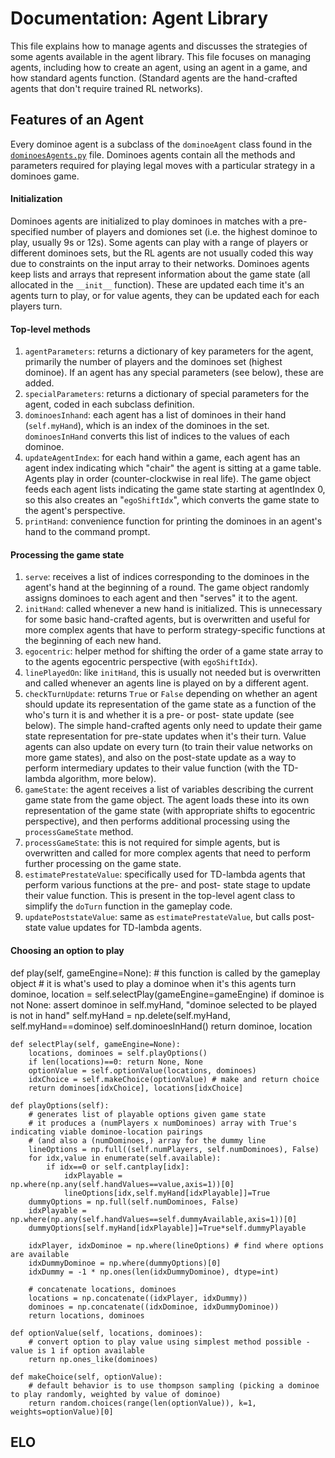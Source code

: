 # Documentation: Agent Library

This file explains how to manage agents and discusses the strategies of some
agents available in the agent library. This file focuses on managing agents, 
including how to create an agent, using an agent in a game, and how standard 
agents function. (Standard agents are the hand-crafted agents that don't
require trained RL networks). 

## Features of an Agent
Every dominoe agent is a subclass of the `dominoeAgent` class found in the 
[`dominoesAgents.py`](../dominoesAgents.py) file. Dominoes agents contain 
all the methods and parameters required for playing legal moves with a
particular strategy in a dominoes game. 

#### Initialization
Dominoes agents are initialized to play dominoes in matches with a pre-
specified number of players and domiones set (i.e. the highest dominoe to
play, usually 9s or 12s). Some agents can play with a range of players or 
different dominoes sets, but the RL agents are not usually coded this way due
to constraints on the input array to their networks. Dominoes agents keep
lists and arrays that represent information about the game state (all 
allocated in the `__init__` function). These are updated each time it's an 
agents turn to play, or for value agents, they can be updated each for each 
players turn. 

#### Top-level methods
1. `agentParameters`: returns a dictionary of key parameters for the agent,
   primarily the number of players and the dominoes set (highest dominoe). If
   an agent has any special parameters (see below), these are added.
2. `specialParameters`: returns a dictionary of special parameters for the
   agent, coded in each subclass definition.
3. `dominoesInhand`: each agent has a list of dominoes in their hand
   (`self.myHand`), which is an index of the dominoes in the set.
   `dominoesInHand` converts this list of indices to the values of each
   dominoe.
4. `updateAgentIndex`: for each hand within a game, each agent has an agent
   index indicating which "chair" the agent is sitting at a game table. Agents
   play in order (counter-clockwise in real life). The game object feeds each
   agent lists indicating the game state starting at agentIndex 0, so this
   also creates an "`egoShiftIdx`", which converts the game state to the
   agent's perspective.
5. `printHand`: convenience function for printing the dominoes in an agent's
   hand to the command prompt.

#### Processing the game state
1. `serve`: receives a list of indices corresponding to the dominoes in the
   agent's hand at the beginning of a round. The game object randomly assigns
   dominoes to each agent and then "serves" it to the agent.
2. `initHand`: called whenever a new hand is initialized. This is unnecessary
   for some basic hand-crafted agents, but is overwritten and useful for more
   complex agents that have to perform strategy-specific functions at the
   beginning of each new hand.
3. `egocentric`: helper method for shifting the order of a game state array to
   to the agents egocentric perspective (with `egoShiftIdx`).
4. `linePlayedOn`: like `initHand`, this is usually not needed but is
   overwritten and called whenever an agents line is played on by a different
   agent.
5. `checkTurnUpdate`: returns `True` or `False` depending on whether an agent
   should update its representation of the game state as a function of the
   who's turn it is and whether it is a pre- or post- state update (see
   below). The simple hand-crafted agents only need to update their game state
   representation for pre-state updates when it's their turn. Value agents can
   also update on every turn (to train their value networks on more game
   states), and also on the post-state update as a way to perform intermediary
   updates to their value function (with the TD-lambda algorithm, more below).
6. `gameState`: the agent receives a list of variables describing the current
   game state from the game object. The agent loads these into its own
   representation of the game state (with appropriate shifts to egocentric
   perspective), and then performs additional processing using the
   `processGameState` method.
7. `processGameState`: this is not required for simple agents, but is
   overwritten and called for more complex agents that need to perform further
   processing on the game state.
8. `estimatePrestateValue`: specifically used for TD-lambda agents that
   perform various functions at the pre- and post- state stage to update their
   value function. This is present in the top-level agent class to simplify
   the `doTurn` function in the gameplay code.
9. `updatePoststateValue`: same as `estimatePrestateValue`, but calls post-
    state value updates for TD-lambda agents.

#### Choosing an option to play
def play(self, gameEngine=None):
        # this function is called by the gameplay object
        # it is what's used to play a dominoe when it's this agents turn
        dominoe, location = self.selectPlay(gameEngine=gameEngine)
        if dominoe is not None:
            assert dominoe in self.myHand, "dominoe selected to be played is not in hand"
            self.myHand = np.delete(self.myHand, self.myHand==dominoe)
            self.dominoesInHand()
        return dominoe, location

    def selectPlay(self, gameEngine=None):
        locations, dominoes = self.playOptions()
        if len(locations)==0: return None, None
        optionValue = self.optionValue(locations, dominoes)
        idxChoice = self.makeChoice(optionValue) # make and return choice
        return dominoes[idxChoice], locations[idxChoice]

    def playOptions(self):
        # generates list of playable options given game state 
        # it produces a (numPlayers x numDominoes) array with True's indicating viable dominoe-location pairings
        # (and also a (numDominoes,) array for the dummy line
        lineOptions = np.full((self.numPlayers, self.numDominoes), False)
        for idx,value in enumerate(self.available):
            if idx==0 or self.cantplay[idx]:
                idxPlayable = np.where(np.any(self.handValues==value,axis=1))[0]
                lineOptions[idx,self.myHand[idxPlayable]]=True
        dummyOptions = np.full(self.numDominoes, False)
        idxPlayable = np.where(np.any(self.handValues==self.dummyAvailable,axis=1))[0]
        dummyOptions[self.myHand[idxPlayable]]=True*self.dummyPlayable
        
        idxPlayer, idxDominoe = np.where(lineOptions) # find where options are available
        idxDummyDominoe = np.where(dummyOptions)[0]
        idxDummy = -1 * np.ones(len(idxDummyDominoe), dtype=int)
        
        # concatenate locations, dominoes
        locations = np.concatenate((idxPlayer, idxDummy))
        dominoes = np.concatenate((idxDominoe, idxDummyDominoe))
        return locations, dominoes
    
    def optionValue(self, locations, dominoes):
        # convert option to play value using simplest method possible - value is 1 if option available
        return np.ones_like(dominoes)

    def makeChoice(self, optionValue):
        # default behavior is to use thompson sampling (picking a dominoe to play randomly, weighted by value of dominoe)
        return random.choices(range(len(optionValue)), k=1, weights=optionValue)[0]
    




## ELO
